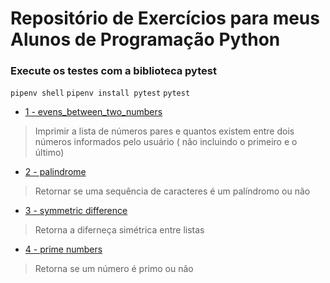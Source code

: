 # Repositório de Exercícios para meus Alunos de Programação Python

### Execute os testes com a biblioteca pytest

`pipenv shell`
`pipenv install pytest`
`pytest`

- [1 - evens_between_two_numbers](https://github.com/rafaeltedesco/PythonExercises/tree/master/1%20-%20evens_between_two_numbers)

> Imprimir a lista de números pares e quantos existem entre dois números informados pelo usuário ( não incluindo o primeiro e o último)

- [2 - palindrome](https://github.com/rafaeltedesco/PythonExercises/tree/master/2%20-%20palindrome)

> Retornar se uma sequência de caracteres é um palíndromo ou não

- [3 - symmetric difference](https://github.com/rafaeltedesco/PythonExercises/tree/master/3%20-%20symmetric-difference)

> Retorna a diferneça simétrica entre listas

- [4 - prime numbers](https://github.com/rafaeltedesco/PythonExercises/tree/master/4%20-%20prime_numbers)

> Retorna se um número é primo ou não
